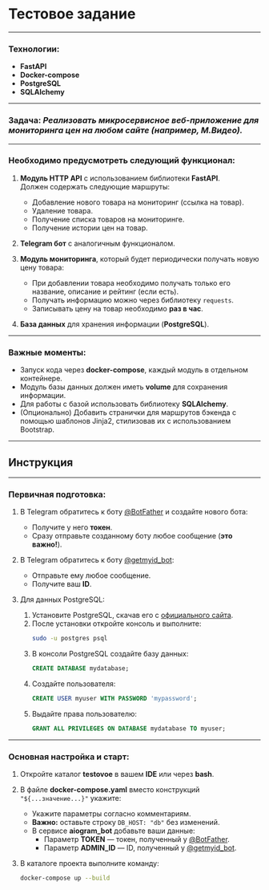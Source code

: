 # Тестовое задание

---

### **Технологии:**
- **FastAPI**
- **Docker-compose**
- **PostgreSQL**
- **SQLAlchemy**

---

### **Задача:** *Реализовать микросервисное веб-приложение для мониторинга цен на любом сайте (например, М.Видео).*

---

### **Необходимо предусмотреть следующий функционал:**

1. **Модуль HTTP API** с использованием библиотеки **FastAPI**.  
   Должен содержать следующие маршруты:
   - Добавление нового товара на мониторинг (ссылка на товар).
   - Удаление товара.
   - Получение списка товаров на мониторинге.
   - Получение истории цен на товар.

2. **Telegram бот** с аналогичным функционалом.

3. **Модуль мониторинга**, который будет периодически получать новую цену товара:
   - При добавлении товара необходимо получать только его название, описание и рейтинг (если есть).
   - Получать информацию можно через библиотеку `requests`.
   - Записывать цену на товар необходимо **раз в час**.

4. **База данных** для хранения информации (**PostgreSQL**).

---

### **Важные моменты:**
- Запуск кода через **docker-compose**, каждый модуль в отдельном контейнере.
- Модуль базы данных должен иметь **volume** для сохранения информации.
- Для работы с базой использовать библиотеку **SQLAlchemy**.
- (Опционально) Добавить странички для маршрутов бэкенда с помощью шаблонов Jinja2, стилизовав их с использованием Bootstrap.

---

## **Инструкция**

---

### **Первичная подготовка:**

1. В Telegram обратитесь к боту [@BotFather](https://t.me/BotFather) и создайте нового бота:
   - Получите у него **токен**.
   - Сразу отправьте созданному боту любое сообщение (**это важно!**).

2. В Telegram обратитесь к боту [@getmyid_bot](https://t.me/getmyid_bot):
   - Отправьте ему любое сообщение.
   - Получите ваш **ID**.

3. Для данных PostgreSQL:
   1. Установите PostgreSQL, скачав его с [официального сайта](https://www.postgresql.org/).
   2. После установки откройте консоль и выполните:  
      ```bash
      sudo -u postgres psql
      ```
   3. В консоли PostgreSQL создайте базу данных:
      ```sql
      CREATE DATABASE mydatabase;
      ```
   4. Создайте пользователя:
      ```sql
      CREATE USER myuser WITH PASSWORD 'mypassword';
      ```
   5. Выдайте права пользователю:
      ```sql
      GRANT ALL PRIVILEGES ON DATABASE mydatabase TO myuser;
      ```

---

### **Основная настройка и старт:**

1. Откройте каталог **testovoe** в вашем **IDE** или через **bash**.

2. В файле **docker-compose.yaml** вместо конструкций `"${...значение...}"` укажите:
   - Укажите параметры согласно комментариям.
   - **Важно:** оставьте строку `DB_HOST: "db"` без изменений.
   - В сервисе **aiogram_bot** добавьте ваши данные:
     - Параметр **TOKEN** — токен, полученный у [@BotFather](https://t.me/BotFather).
     - Параметр **ADMIN_ID** — ID, полученный у [@getmyid_bot](https://t.me/getmyid_bot).

3. В каталоге проекта выполните команду:
   ```bash
   docker-compose up --build
